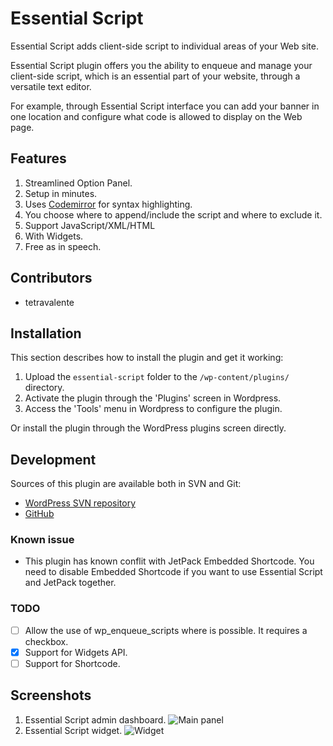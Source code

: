 # Essential Script

Essential Script adds client-side script to individual areas of your Web site.

Essential Script plugin offers you the ability to enqueue and manage your client-side script, which is an essential part of your website, through a versatile text editor.

For example, through Essential Script interface you can add your banner in one location and configure what code is allowed to display on the Web page.

## Features
1. Streamlined Option Panel.
2. Setup in minutes.
3. Uses [Codemirror](http://codemirror.net/) for syntax highlighting.
4. You choose where to append/include the script and where to exclude it.
5. Support JavaScript/XML/HTML
6. With Widgets.
7. Free as in speech.

## Contributors
* tetravalente

## Installation
This section describes how to install the plugin and get it working:

1. Upload the `essential-script` folder to  the `/wp-content/plugins/` directory.
2. Activate the plugin through the 'Plugins' screen in Wordpress.
3. Access the 'Tools' menu in Wordpress to configure the plugin.

Or install the plugin through the WordPress plugins screen directly.

## Development

Sources of this plugin are available both in SVN and Git:

* [WordPress SVN repository](https://plugins.svn.wordpress.org/essential-script/)
* [GitHub](https://github.com/tetravalence/essential-script)

### Known issue

* This plugin has known conflit with JetPack Embedded Shortcode. You need to disable Embedded Shortcode if you want to use Essential Script and JetPack together.

### TODO
- [ ] Allow the use of wp_enqueue_scripts where is possible. It requires a checkbox.
- [x] Support for Widgets API.
- [ ] Support for Shortcode.

## Screenshots
1. Essential Script admin dashboard.
![Main panel](https://ps.w.org/essential-script/assets/screenshot-1.png?rev=1723343)
2. Essential Script widget.
![Widget](https://ps.w.org/essential-script/assets/screenshot-2.png?rev=1734236)
